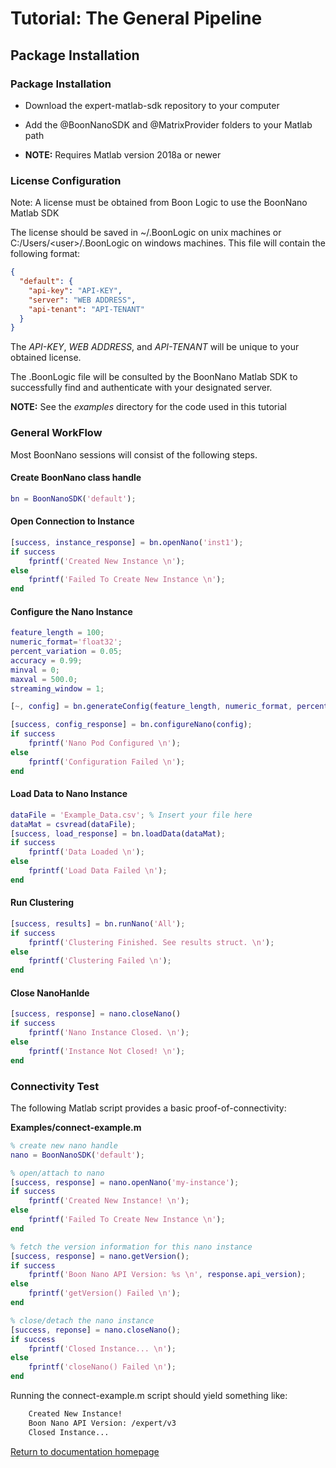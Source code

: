 # Tutorial: The General Pipeline

## Package Installation

### Package Installation

- Download the expert-matlab-sdk repository to your computer

- Add the @BoonNanoSDK and @MatrixProvider folders to your Matlab path

- **NOTE:** Requires Matlab version 2018a or newer

### License Configuration

Note: A license must be obtained from Boon Logic to use the BoonNano Matlab SDK

The license should be saved in ~/.BoonLogic on unix machines or C:/Users/\<user\>/.BoonLogic on windows machines. This file will contain the following format:

```json
{
  "default": {
    "api-key": "API-KEY",
    "server": "WEB ADDRESS",
    "api-tenant": "API-TENANT"
  }
}
```

The *API-KEY*, *WEB ADDRESS*, and *API-TENANT* will be unique to your obtained license.

The .BoonLogic file will be consulted by the BoonNano Matlab SDK to successfully find and authenticate with your designated server.



**NOTE:** See the *examples* directory for the code used in this tutorial


### General WorkFlow

Most BoonNano sessions will consist of the following steps.

#### Create BoonNano class handle

```matlab
bn = BoonNanoSDK('default');
```

#### Open Connection to Instance

```matlab
[success, instance_response] = bn.openNano('inst1');
if success
	fprintf('Created New Instance \n');
else
    fprintf('Failed To Create New Instance \n');
end
```


#### Configure the Nano Instance
```matlab
feature_length = 100;
numeric_format='float32';
percent_variation = 0.05;
accuracy = 0.99;
minval = 0;
maxval = 500.0;
streaming_window = 1;

[~, config] = bn.generateConfig(feature_length, numeric_format, percent_variation, accuracy, minval, maxval, streaming_window);

[success, config_response] = bn.configureNano(config);
if success
    fprintf('Nano Pod Configured \n');
else
    fprintf('Configuration Failed \n');
end
```

#### Load Data to Nano Instance

```matlab
dataFile = 'Example_Data.csv'; % Insert your file here
dataMat = csvread(dataFile);
[success, load_response] = bn.loadData(dataMat);
if success
    fprintf('Data Loaded \n');
else
    fprintf('Load Data Failed \n');
end
```

#### Run Clustering

```matlab
[success, results] = bn.runNano('All');
if success
    fprintf('Clustering Finished. See results struct. \n');
else
    fprintf('Clustering Failed \n');
end
```

#### Close NanoHanlde

```matlab
[success, response] = nano.closeNano()
if success
    fprintf('Nano Instance Closed. \n');
else
    fprintf('Instance Not Closed! \n');
end
```

### Connectivity Test

The following Matlab script provides a basic proof-of-connectivity:

**Examples/connect-example.m**

```matlab
% create new nano handle
nano = BoonNanoSDK('default');

% open/attach to nano
[success, response] = nano.openNano('my-instance');
if success
    fprintf('Created New Instance! \n');
else
    fprintf('Failed To Create New Instance \n');
end

% fetch the version information for this nano instance
[success, response] = nano.getVersion();
if success
    fprintf('Boon Nano API Version: %s \n', response.api_version);
else
    fprintf('getVersion() Failed \n');
end

% close/detach the nano instance
[success, reponse] = nano.closeNano();
if success
    fprintf('Closed Instance... \n');
else
    fprintf('closeNano() Failed \n');
end

```

Running the connect-example.m script should yield something like:

```sh
	Created New Instance!
	Boon Nano API Version: /expert/v3
	Closed Instance...
```

[Return to documentation homepage](../README.md)